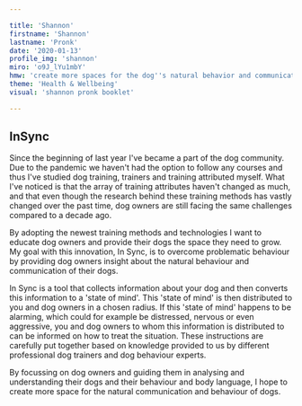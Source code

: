 ```yaml
---

title: 'Shannon'
firstname: 'Shannon'
lastname: 'Pronk'
date: '2020-01-13'
profile_img: 'shannon'
miro: 'o9J_lYu1mbY'
hmw: 'create more spaces for the dog''s natural behavior and communication?'
theme: 'Health & Wellbeing'
visual: 'shannon pronk booklet'

---
```


## InSync

Since the beginning of last year I've became a part of the dog community. Due to the pandemic we haven't had the option to follow any courses and thus I've studied dog training, trainers and training attributed myself. What I've noticed is that the array of training attributes haven't changed as much, and that even though the research behind these training methods has vastly changed over the past time, dog owners are still facing the same challenges compared to a decade ago.  

By adopting the newest training methods and technologies I want to educate dog owners and provide their dogs the space they need to grow. My goal with this innovation, In Sync, is to overcome problematic behaviour by providing dog owners insight about the natural behaviour and communication of their dogs. 

In Sync is a tool that collects information about your dog and then converts this information to a 'state of mind'. This 'state of mind' is then distributed to you and dog owners in a chosen radius. If this 'state of mind' happens to be alarming, which could for example be distressed, nervous or even aggressive, you and dog owners to whom this information is distributed to can be informed on how to treat the situation. These instructions are carefully put together based on knowledge provided to us by different professional dog trainers and dog behaviour experts.  

By focussing on dog owners and guiding them in analysing and understanding their dogs and their behaviour and body language, I hope to create more space for the natural communication and behaviour of dogs.  